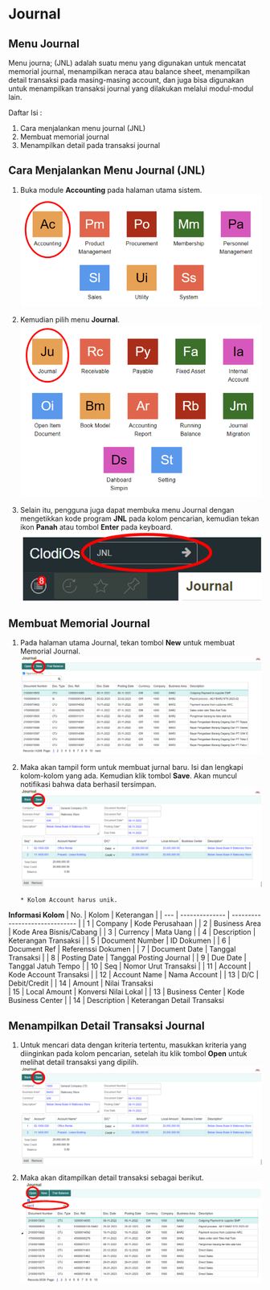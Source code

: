 # Journal

## Menu Journal
Menu journa; (JNL) adalah suatu menu yang digunakan untuk mencatat memorial journal, menampilkan neraca atau balance sheet, menampilkan detail transaksi pada masing-masing account, dan juga bisa digunakan untuk menampilkan transaksi journal yang dilakukan melalui modul-modul lain.

Daftar Isi :
1. Cara menjalankan menu journal (JNL)
2. Membuat memorial journal
3. Menampilkan detail pada transaksi journal

## Cara Menjalankan Menu Journal (JNL)
1. Buka module **Accounting** pada halaman utama sistem.
 ![journal](../../dokumentasi-akor/journal/1.png)

2. Kemudian pilih menu **Journal**.
 ![journal](../../dokumentasi-akor/journal/2.png)

3. Selain itu, pengguna juga dapat membuka menu Journal dengan mengetikkan kode program **JNL** pada kolom pencarian, kemudian tekan ikon **Panah** atau tombol **Enter** pada keyboard.
 ![journal](../../dokumentasi-akor/journal/3.png)

## Membuat Memorial Journal
1. Pada halaman utama Journal, tekan tombol **New** untuk membuat Memorial Journal.
 ![journal](../../dokumentasi-akor/journal/4.png)

2.  Maka akan tampil form untuk membuat jurnal baru. Isi dan lengkapi kolom-kolom yang ada. Kemudian klik tombol **Save**. Akan muncul notifikasi bahwa data berhasil tersimpan.
 ![journal](../../dokumentasi-akor/journal/5.png)

    ```{note} * Isi semua kolom yang terdapat tanda (*)
    * Kolom Account harus unik.
    ```

**Informasi Kolom**
| No. | Kolom          | Keterangan                     |
| --- | -------------- | ------------------------------ |
| 1   | Company        | Kode Perusahaan                |
| 2   | Business Area      | Kode Area Bisnis/Cabang                   |
| 3   | Currency           | Mata Uang                   |
| 4   | Description    | Keterangan Transaksi                   |
| 5   | Document Number     | ID Dokumen                   |
| 6   | Document Ref             | Referenssi Dokumen                   |
| 7   | Document Date         | Tanggal Transaksi          |
| 8   | Posting Date | Tanggal Posting Journal        |
| 9   | Due Date       | Tanggal Jatuh Tempo                   |
| 10  | Seq      | Nomor Urut Transaksi      |
| 11  | Account    | Kode Account Transaksi                     |
| 12  | Account Name        | Nama Account                 |
| 13  | D/C          | Debit/Credit           |
| 14  | Amount          | Nilai Transaksi  
| 15  | Local Amount       | Konversi Nilai Lokal                 |
| 13  | Business Center          | Kode Business Center           |
| 14  | Description          | Keterangan Detail Transaksi  

## Menampilkan Detail Transaksi Journal
1. Untuk mencari data dengan kriteria tertentu, masukkan kriteria yang diinginkan pada kolom pencarian, setelah itu klik tombol **Open** untuk melihat detail transaksi yang dipilih.
 ![journal](../../dokumentasi-akor/journal/5.png)

2. Maka akan ditampilkan detail transaksi sebagai berikut.
 ![journal](../../dokumentasi-akor/journal/6.png)